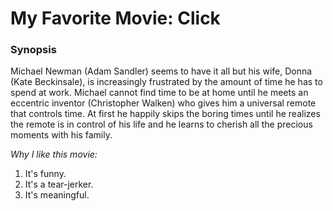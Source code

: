 # My Favorite Movie: Click
### Synopsis

Michael Newman (Adam Sandler) seems to have it all but his wife, Donna (Kate Beckinsale), is increasingly frustrated by the amount of time he has to spend at work. Michael cannot find time to be at home until he meets an eccentric inventor (Christopher Walken) who gives him a universal remote that controls time. At first he happily skips the boring times until he realizes the remote is in control of his life and he learns to cherish all the precious moments with his family.

*Why I like this movie:*
1. It's funny.
2. It's a tear-jerker.
3. It's meaningful.
